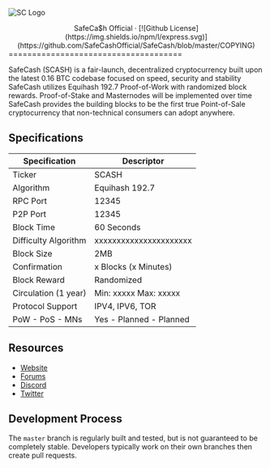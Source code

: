 ![SC Logo](https://image.ibb.co/h82JEy/SC.png "SafeCa$h")
<center>SafeCa$h Official
&middot;
[![Github License](https://img.shields.io/npm/l/express.svg)](https://github.com/SafeCashOfficial/SafeCash/blob/master/COPYING)</center>
=====================================

SafeCash (SCASH) is a fair-launch, decentralized cryptocurrency built upon the latest 0.16 BTC codebase focused on speed, security and stability
SafeCash utilizes Equihash 192.7 Proof-of-Work with randomized block rewards. Proof-of-Stake and Masternodes will be implemented over time
SafeCash provides the building blocks to be the first true Point-of-Sale cryptocurrency that non-technical consumers can adopt anywhere.

## Specifications

| Specification         | Descriptor                              |
|-----------------------|-----------------------------------------|
| Ticker                | SCASH                                   |
| Algorithm             | Equihash 192.7                          |
| RPC Port              | 12345                                   |
| P2P Port              | 12345                                   |
| Block Time            | 60 Seconds                              |
| Difficulty Algorithm  | xxxxxxxxxxxxxxxxxxxxxx                  |
| Block Size            | 2MB                                     |
| Confirmation          | x Blocks (x Minutes)                    |
| Block Reward          | Randomized                              |
| Circulation (1 year)  | Min: xxxxx Max: xxxxx                   |
| Protocol Support      | IPV4, IPV6, TOR                         |
| PoW - PoS - MNs       | Yes - Planned - Planned                 |

## Resources

* [Website](https://safecash.io/)
* [Forums](https://safecash.io/forum/)
* [Discord](https://discord.gg/8hSjExc)
* [Twitter](https://mobile.twitter.com/SafeCash_IO)


## Development Process

The `master` branch is regularly built and tested, but is not guaranteed to be completely stable. Developers typically work on their own branches then create pull requests.
